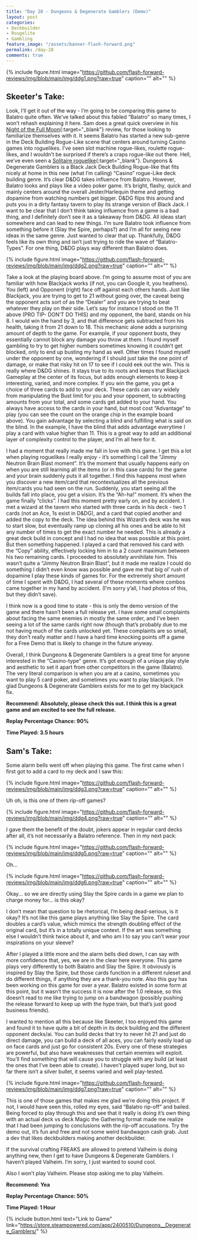 ```yaml
---
title: "Day 28 - Dungeons & Degenerate Gamblers (Demo)"
layout: post
categories:
- Deckbuilder
- Rougelite
- Gambling
feature_image: "/assets/banner-flash-forward.png"
permalink: /day-28
comments: true
---
```


{% include figure.html image="https://github.com/flash-forward-reviews/img/blob/main/img/ddg1.png?raw=true" caption="" alt="" %}

## Skeeter's Take:

Look, I’ll get it out of the way - I’m going to be comparing this game to Balatro quite often. 
We’ve talked about this fabled “Balatro” so many times, I won’t rehash explaining it here. 
Sam does a great quick overview in his [Night of the Full Moon](https://flash-forward-reviews.github.io/day-10){:target="_blank"} review, for those looking to familiarize themselves with it. 
It seems Balatro has started a new sub-genre in the Deck Building Rogue-Like scene that centers around turning Casino games into roguelikes. I’ve seen slot machine rogue-likes, roulette rogue-likes, and I wouldn’t be surprised if there’s a craps rogue-like out there. Hell, we’ve even seen a [Solitaire roguelike](https://flash-forward-reviews.github.io/day-21){:target="_blank"}. 
Dungeons & Degenerate Gamblers is a Black Jack Deck Building Rogue-like that fits nicely at home in this new (what I’m calling) “Casino” rogue-Like deck building genre. 
It’s clear D&DG takes influence from Balatro. However, Balatro looks and plays like a video poker game. It’s bright, flashy, quick and mainly centers around the overall Jester/Harlequin theme and getting dopamine from watching numbers get bigger. 
D&DG flips this around and puts you in a dirty fantasy tavern to play its strange version of Black Jack. I want to be clear that I don’t think taking influence from a game is a bad thing, and I definitely don’t see it as a takeaway from D&DG. All ideas start somewhere and can lead to new things. I’m sure Balatro took influence from something before it (Slay the Spire, perhaps?) and I’m all for seeing new ideas in the same genre. Just wanted to clear that up. 
Thankfully, D&DG feels like its own thing and isn’t just trying to ride the wave of “Balatro-Types”. 
For one thing, D&DG plays way different than Balatro does.

{% include figure.html image="https://github.com/flash-forward-reviews/img/blob/main/img/ddg2.png?raw=true" caption="" alt="" %}

Take a look at the playing board above. I’m going to assume most of you are familiar with how Blackjack works (if not, you can Google it, you heathens). 
You (left) and Opponent (right) face off against each others hands. Just like Blackjack, you are trying to get to 21 without going over, the caveat being the opponent acts sort of as the “Dealer” and you are trying to beat whatever they play on their side. Let’s say for instance I stood on the 11 above (PRO TIP- DON’T DO THIS) and my opponent, the bard, stands on his 8. I would win the hand by 3, and that difference gets subtracted from his health, taking it from 21 down to 18. This mechanic alone adds a surprising amount of depth to the game. For example, if your opponent busts, they essentially cannot block any damage you throw at them. I found myself gambling to try to get higher numbers sometimes knowing it couldn’t get blocked, only to end up busting my hand as well. Other times I found myself under the opponent by one, wondering if I should just take the one point of damage, or make that risky hit on 17 to see if I could eek out the win. This is really where D&DG shines. It stays true to its roots and keeps that Blackjack Gameplay at the center of its focus, but adds enough elements to keep it interesting, varied, and more complex. 
If you win the game, you get a choice of three cards to add to your deck. These cards can vary widely from manipulating the Bust limit for you and your opponent, to subtracting amounts from your total, and some cards get added to your hand. 
You always have access to the cards in your hand, but most cost “Advantage” to play (you can see the count on the orange chip in the example board above). You gain advantage by selecting a blind and fulfilling what is said on the blind. In the example, I have the blind that adds advantage everytime I play a card with value higher than 11. This is a great way to add an additional layer of complexity control to the player, and I’m all here for it. 

I had a moment that really made me fall in love with this game. 
I get this a lot when playing roguelikes I really enjoy - it’s something I call the “Jimmy Neutron Brain Blast moment”. It’s the moment that usually happens early on when you are still learning all the items (or in this case cards) for the game and your brain suddenly puts it all together. I find this happens most when you discover a new item/card that recontextualizes all the previous item/cards you had seen on the run. Suddenly, you start seeing all the builds fall into place, you get a vision. It’s the “Ah-ha!” moment. It’s when the game finally “clicks”. 
I had this moment pretty early on, and by accident. 
I met a wizard at the tavern who started with three cards in his deck - two 1 cards (not an Ace, 1s exist in D&DG), and a card that copied another and added the copy to the deck. The idea behind this Wizard’s deck was he was to start slow, but eventually ramp up cloning all his ones and be able to hit any number of times to get the exact number he needed. This is already a great deck build in concept and I had no idea that was possible at this point. 
But then something happened. I played a card that removed his card with the “Copy” ability, effectively locking him in to a 2 count maximum between his two remaining cards. I proceeded to absolutely annihilate him. This wasn’t quite a “Jimmy Neutron Brain Blast”, but it made me realize I could do something I didn’t even know was possible and gave me that big ol’ rush of dopamine I play these kinds of games for. For the extremely short amount of time I spent with D&DG, I had several of these moments where combos came together in my hand by accident. 
(I’m sorry y’all, I had photos of this, but they didn’t save). 

I think now is a good time to state - this is only the demo version of the game and there hasn’t been a full release yet. I have some small complaints about facing the same enemies in mostly the same order, and I’ve been seeing a lot of the same cards right now (though that’s probably due to me not having much of the cards unlocked yet. These complaints are so small, they don’t really matter and I have a hard time knocking points off a game for a Free Demo that is likely to change in the future anyway. 

Overall, I think Dungeons & Degenerate Gamblers is a great time for anyone interested in the “Casino-type” genre. It’s got enough of a unique play style and aesthetic to set it apart from other competitors in the game (Balatro). 
The very literal comparison is when you are at a casino, sometimes you want to play 5 card poker, and sometimes you want to play blackjack. I’m glad Dungeons & Degenerate Gamblers exists for me to get my blackjack fix.

**Recommend: Absolutely, please check this out. I think this is a great game and am excited to see the full release.**

**Replay Percentage Chance: 90%**

**Time Played: 3.5 hours**

## Sam's Take:

Some alarm bells went off when playing this game. The first came when I first got to add a card to my deck and I saw this:

{% include figure.html image="https://github.com/flash-forward-reviews/img/blob/main/img/ddg3.png?raw=true" caption="" alt="" %}

Uh oh, is this one of them rip-off games?

{% include figure.html image="https://github.com/flash-forward-reviews/img/blob/main/img/ddg4.png?raw=true" caption="" alt="" %}

I gave them the benefit of the doubt, jokers appear in regular card decks after all, it’s not necessarily a Balatro reference. Then in my next pack:

{% include figure.html image="https://github.com/flash-forward-reviews/img/blob/main/img/ddg5.png?raw=true" caption="" alt="" %}

Oh...

{% include figure.html image="https://github.com/flash-forward-reviews/img/blob/main/img/ddg6.png?raw=true" caption="" alt="" %}

Okay... so we are directly using Slay the Spire cards in a game we plan to charge money for... is this okay?

I don’t mean that question to be rhetorical, I’m being dead-serious, is it okay? It’s not like this game plays anything like Slay the Spire. The card doubles a card’s value, which mimics the strength doubling effect of the original card, but it’s in a totally unique context. If the art was something else I wouldn’t think twice about it, and who am I to say you can’t wear your inspirations on your sleeve?

After I played a little more and the alarm bells died down, I can say with more confidence that, yes, we are in the clear here everyone. This game plays very differently to both Balatro and Slay the Spire. It obviously is inspired by Slay the Spire, but those cards function in a different ruleset and do different things, if anything they are a thank-you note. Also this guy has been working on this game for over a year. Balatro existed in some form at this point, but it wasn’t the success it is now after the 1.0 release, so this doesn’t read to me like trying to jump on a bandwagon (possibly pushing the release forward to keep up with the hype train, but that’s just good business friends).

I wanted to mention all this because like Skeeter, I too enjoyed this game and found it to have quite a bit of depth in its deck building and the different opponent decks/ai. You can build decks that try to never hit 21 and just do direct damage, you can build a deck of all aces, you can fairly easily load up on face cards and just go for consistent 20s. Every one of these strategies are powerful, but also have weaknesses that certain enemies will exploit. You’ll find something that will cause you to struggle with any build (at least the ones that I’ve been able to create). I haven’t played super long, but so far there isn’t a silver bullet, it seems varied and well play-tested.

{% include figure.html image="https://github.com/flash-forward-reviews/img/blob/main/img/ddg7.png?raw=true" caption="" alt="" %}

This is one of those games that makes me glad we’re doing this project. If not, I would have seen this, rolled my eyes, said “Balatro rip-off” and bailed. Being forced to play through this and see that it really is doing it’s own thing with an actual deck vs deck Magic the Gathering format made me realize that I had been jumping to conclusions with the rip-off accusations. Try the demo out, it’s fun and free and not some weird bandwagon cash grab. Just a dev that likes deckbuilders making another deckbuilder. 

If the survival crafting FREAKS are allowed to pretend Valheim is doing anything new, then I get to have Dungeons & Degenerate Gamblers. I haven’t played Valheim. I’m sorry, I just wanted to sound cool.

Also I won’t play Valheim. Please stop asking me to play Valheim.

**Recommend: Yea**

**Replay Percentage Chance: 50%**

**Time Played: 1 Hour**

{% include button.html text="Link to Game" link="https://store.steampowered.com/app/2400510/Dungeons__Degenerate_Gamblers/" %}